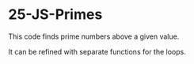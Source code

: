 # 25-JS-Primes
<p>This code finds prime numbers above a given value.</p>
<p>It can be refined with separate functions for the loops.</p>
